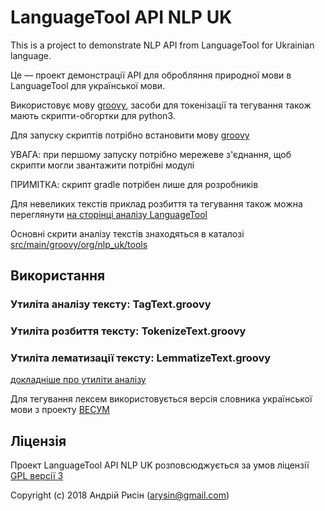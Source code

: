 # LanguageTool API NLP UK

This is a project to demonstrate NLP API from LanguageTool for Ukrainian language.

Це — проект демонстрації API для обробляння природної мови в LanguageTool для української мови.

Використовує мову [groovy](http://www.groovy-lang.org/), засоби для токенізації та тегування також мають скрипти-обгортки для python3.

Для запуску скриптів потрібно встановити мову [groovy](http://www.groovy-lang.org/) 

УВАГА: при першому запуску потрібно мережеве з'єднання, щоб скрипти могли звантажити потрібні модулі

ПРИМІТКА: скрипт gradle потрібен лише для розробників

Для невеликих текстів приклад розбиття та тегування також можна переглянути [на сторінці аналізу LanguageTool](https://community.languagetool.org/analysis?lang=uk)

Основні скрити аналізу текстів знаходяться в каталозі [src/main/groovy/org/nlp_uk/tools](src/main/groovy/org/nlp_uk/tools)


## Використання


### Утиліта аналізу тексту: TagText.groovy
### Утиліта розбиття тексту: TokenizeText.groovy
### Утиліта лематизації тексту: LemmatizeText.groovy

[докладніше про утиліти аналізу](src/main/groovy/org/nlp_uk/tools/README.md)

Для тегування лексем використовується версія словника української мови з проекту [ВЕСУМ](https://github.com/brown-uk/dict_uk)


## Ліцензія

Проект LanguageTool API NLP UK розповсюджується за умов ліцензії [GPL версії 3](https://www.gnu.org/licenses/gpl.html)

Copyright (c) 2018 Андрій Рисін (arysin@gmail.com)
